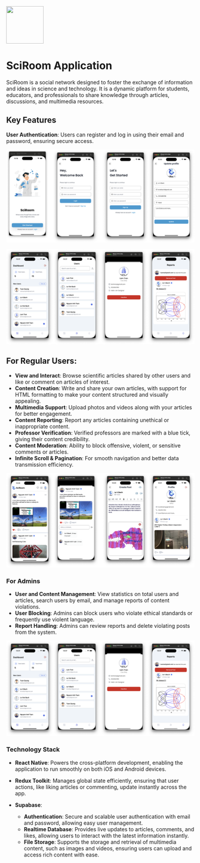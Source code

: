 <img src="https://bocorolulpdyyqsfyaux.supabase.co/storage/v1/object/public/social_media/demo/0_logo.jpg?t=2024-10-10T06%3A55%3A10.154Z" width="100" height="100">

# SciRoom Application

SciRoom is a social network designed to foster the exchange of information and ideas in science and technology. It is a dynamic platform for students, educators, and professionals to share knowledge through articles, discussions, and multimedia resources.

## Key Features

**User Authentication**: Users can register and log in using their email and password, ensuring secure access.

![alt text](https://github.com/tuanna-kite/SciRoom/blob/main/demo/1.png?raw=true)


![Demo](https://raw.githubusercontent.com/tuanna-kite/SciRoom/refs/heads/main/3.png)



## **For Regular Users**:

- **View and Interact**: Browse scientific articles shared by other users and like or comment on articles of interest.
- **Content Creation**: Write and share your own articles, with support for HTML formatting to make your content structured and visually appealing.
- **Multimedia Support**: Upload photos and videos along with your articles for better engagement.
- **Content Reporting**: Report any articles containing unethical or inappropriate content.
- **Professor Verification**: Verified professors are marked with a blue tick, giving their content credibility.
- **Content Moderation**: Ability to block offensive, violent, or sensitive comments or articles.
- **Infinite Scroll & Pagination**: For smooth navigation and better data transmission efficiency.

![alt text](https://github.com/tuanna-kite/SciRoom/blob/main/demo/2.png?raw=true)

### **For Admins**

- **User and Content Management**: View statistics on total users and articles, search users by email, and manage reports of content violations.
- **User Blocking**: Admins can block users who violate ethical standards or frequently use violent language.
- **Report Handling**: Admins can review reports and delete violating posts from the system.

![alt text](https://github.com/tuanna-kite/SciRoom/blob/main/demo/3.png?raw=true)

### Technology Stack

- **React Native**: Powers the cross-platform development, enabling the application to run smoothly on both iOS and Android devices.
- **Redux Toolkit**: Manages global state efficiently, ensuring that user actions, like liking articles or commenting, update instantly across the app.

- **Supabase**:
  - **Authentication**: Secure and scalable user authentication with email and password, allowing easy user management.
  - **Realtime Database**: Provides live updates to articles, comments, and likes, allowing users to interact with the latest information instantly.
  - **File Storage**: Supports the storage and retrieval of multimedia content, such as images and videos, ensuring users can upload and access rich content with ease.
